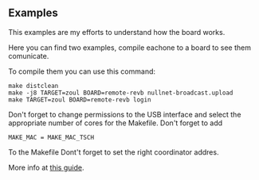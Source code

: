## Examples
This examples are my efforts to understand how the board works.

Here you can find two examples, compile eachone to a board to see them comunicate.

To compile them you can use this command:
```
make distclean
make -j8 TARGET=zoul BOARD=remote-revb nullnet-broadcast.upload
make TARGET=zoul BOARD=remote-revb login
```
Don't forget to change permissions to the USB interface and select the appropriate number of cores for the Makefile.
Don't forget to add
```
MAKE_MAC = MAKE_MAC_TSCH
```
To the Makefile
Dont't forget to set the right coordinator addres.

More info at [this guide](https://github.com/Zolertia/Resources/wiki/Getting-Started-with-Zolertia-products).